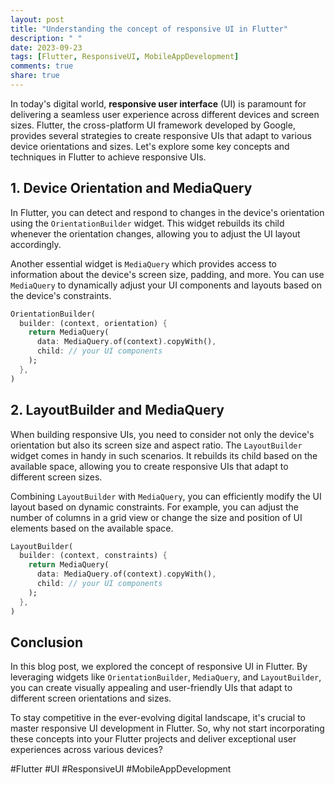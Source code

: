 ```yaml
---
layout: post
title: "Understanding the concept of responsive UI in Flutter"
description: " "
date: 2023-09-23
tags: [Flutter, ResponsiveUI, MobileAppDevelopment]
comments: true
share: true
---
```


In today's digital world, **responsive user interface** (UI) is paramount for delivering a seamless user experience across different devices and screen sizes. Flutter, the cross-platform UI framework developed by Google, provides several strategies to create responsive UIs that adapt to various device orientations and sizes. Let's explore some key concepts and techniques in Flutter to achieve responsive UIs.

## 1. Device Orientation and MediaQuery

In Flutter, you can detect and respond to changes in the device's orientation using the `OrientationBuilder` widget. This widget rebuilds its child whenever the orientation changes, allowing you to adjust the UI layout accordingly.

Another essential widget is `MediaQuery` which provides access to information about the device's screen size, padding, and more. You can use `MediaQuery` to dynamically adjust your UI components and layouts based on the device's constraints.

```dart
OrientationBuilder(
  builder: (context, orientation) {
    return MediaQuery(
      data: MediaQuery.of(context).copyWith(),
      child: // your UI components
    );
  },
)
```

## 2. LayoutBuilder and MediaQuery

When building responsive UIs, you need to consider not only the device's orientation but also its screen size and aspect ratio. The `LayoutBuilder` widget comes in handy in such scenarios. It rebuilds its child based on the available space, allowing you to create responsive UIs that adapt to different screen sizes.

Combining `LayoutBuilder` with `MediaQuery`, you can efficiently modify the UI layout based on dynamic constraints. For example, you can adjust the number of columns in a grid view or change the size and position of UI elements based on the available space.

```dart
LayoutBuilder(
  builder: (context, constraints) {
    return MediaQuery(
      data: MediaQuery.of(context).copyWith(),
      child: // your UI components
    );
  },
)
```

## Conclusion

In this blog post, we explored the concept of responsive UI in Flutter. By leveraging widgets like `OrientationBuilder`, `MediaQuery`, and `LayoutBuilder`, you can create visually appealing and user-friendly UIs that adapt to different screen orientations and sizes.

To stay competitive in the ever-evolving digital landscape, it's crucial to master responsive UI development in Flutter. So, why not start incorporating these concepts into your Flutter projects and deliver exceptional user experiences across various devices?

#Flutter #UI #ResponsiveUI #MobileAppDevelopment